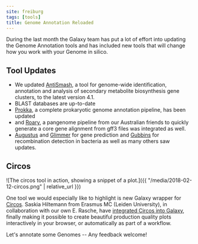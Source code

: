 ```yaml
---
site: freiburg
tags: [tools]
title: Genome Annotation Reloaded
---
```


During the last month the Galaxy team has put a lot of effort into updating the Genome Annotation tools and has included new tools that will change how you work with your Genome in silico.

## Tool Updates

- We updated <a target="_top" href="https://galaxy.uni-freiburg.de/root?tool_id=toolshed.g2.bx.psu.edu/repos/bgruening/antismash/antismash/4.1">AntiSmash</a>, a tool for genome-wide identification, annotation and analysis of secondary metabolite biosynthesis gene clusters, to the latest version 4.1.
- BLAST databases are up-to-date
- <a target="_top" href="https://galaxy.uni-freiburg.de/root?tool_id=toolshed.g2.bx.psu.edu/repos/crs4/prokka/prokka/1.12.0">Prokka</a>, a complete prokaryotic genome annotation pipeline, has been updated
- and <a target="_top" href="https://galaxy.uni-freiburg.de/root?tool_id=toolshed.g2.bx.psu.edu/repos/iuc/roary/roary/3.10.2">Roary</a>, a pangenome pipeline from our Australian friends to quickly generate a core gene alignment from gff3 files was integrated as well.
- <a target="_top" href="https://galaxy.uni-freiburg.de/root?tool_id=toolshed.g2.bx.psu.edu/repos/bgruening/augustus/augustus/3.2.3">Augustus</a> and <a target="_top" href="https://galaxy.uni-freiburg.de/root?tool_id=toolshed.g2.bx.psu.edu/repos/bgruening/glimmer3/glimmer_knowlegde-based/0.2">Glimmer</a> for gene prediction and <a target="_top" href="https://galaxy.uni-freiburg.de/root?tool_id=toolshed.g2.bx.psu.edu/repos/iuc/gubbins/gubbins/0.1.0">Gubbins</a> for recombination detection in bacteria as well as many others saw updates.

## Circos

![The circos tool in action, showing a snippet of a plot.]({{ "/media/2018-02-12-circos.png" | relative_url }})

One tool we would especially like to highlight is new Galaxy wrapper for [Circos](http://genome.cshlp.org/content/19/9/1639).
Saskia Hiltemann from Erasmus MC (Leiden University), in collaboration with our own E. Rasche, have <a target="_top" href="https://galaxy.uni-freiburg.de/root?tool_id=toolshed.g2.bx.psu.edu/repos/iuc/circos/circgraph/0.9-RC2">integrated Circos into Galaxy</a>, finally making it
possible to create beautiful production quality plots interactively in your browser, or automatically as part of a workflow.

Let's annotate some Genomes -- Any feedback welcome!
